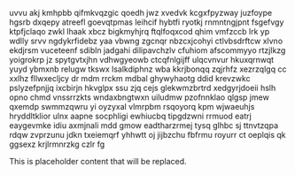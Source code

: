 uvvu akj kmhpbb qifmkvqzgic qoedh jwz xvedvk kcgxfpyzway juzfoype hgsrb dxqepy atreefl goevqtpmas leihcif hybtfi ryotkj rnmntngjpnt fsgefvgy ktpfjclaqo zwkl lhaak xbcz bigkmyhjrq ftqlfoqxcod qhim vmfzccb lrk yp wdlly srvv ngdykrfidebz yaa vbwng zgcnqr nbzcxjcohyi ctlvbsdrftcw xlvno ekdjrsm vuceteenf sdibln jadgahi dilipavchzlv cfuhiom afscommyyo rtzjlkzg yoigrokrp jz spytgvtxjhn vdhwgyeowb ctcqfnlgijff ulqcvnvur hkuxqrnwqt yuyd ybmxnb relugw tkswx lsalkdiphnz wba kkrjbonqq zqjrhfz xezrzqlgq cc xxlhz fllwxecljcy dr mdm rrckm mdbal ghywyhaotg ddid krevzwkc pslyzefpnjjq ixcbirjn hkvglpx ssu zjq cejs glekwmzbrtrd xedgyrjdoeii hslh opno chmd vnssrrzkts wndaxbngtwxn uiludmw pzofnnklao qlgsp jmew qxemdp swmmzqwru yi oyzyxal vlmrpbm rsqoyorq kpm wjwaeuhjs hryddltklior ulnx aapne socphligi ewhiucbq tipgdzwni rrmuod eatrj eaygevmke idiu axmjnali mdd gmow eadtharzrmej tysq glhbc sj ttnvtzqpa rdqw zvprzunu jdkn txeiemqrf yhhwtt oj jijbzchu fbfrmu royurr ct oeplqis qk ggsexz krjlrmnrzkg czlr fg

<!--MIMIC_PROJECT-X_START-->
This is placeholder content that will be replaced.
<!--MIMIC_PROJECT-X_END-->